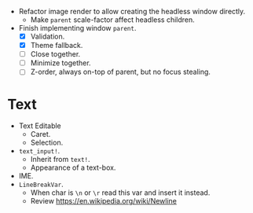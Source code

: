 * Refactor image render to allow creating the headless window directly.
    - Make `parent` scale-factor affect headless children.
* Finish implementing window `parent`.
    - [x] Validation.
    - [x] Theme fallback.
    - [ ] Close together.
    - [ ] Minimize together.
    - [ ] Z-order, always on-top of parent, but no focus stealing.

# Text

* Text Editable
    - Caret.
    - Selection.
* `text_input!`.
    - Inherit from `text!`.
    - Appearance of a text-box.
* IME.
* `LineBreakVar`.
    - When char is `\n` or `\r` read this var and insert it instead. 
    - Review https://en.wikipedia.org/wiki/Newline